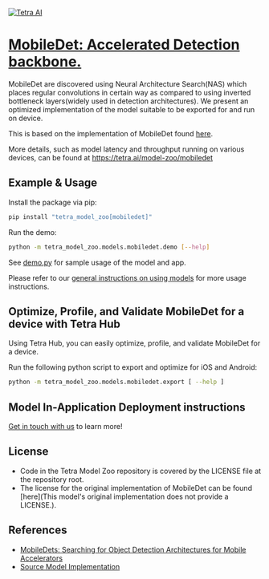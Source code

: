 [![Tetra AI](https://tetra-public-assets.s3.us-west-2.amazonaws.com/model-zoo/logo.svg)](https://tetra.ai/)


# [MobileDet: Accelerated Detection backbone.](https://tetra.ai/model-zoo/mobiledet)

MobileDet are discovered using Neural Architecture Search(NAS) which places regular convolutions in certain way as compared to using inverted bottleneck layers(widely used in detection architectures). We present an optimized implementation of the model suitable to be exported for and run on device.

This is based on the implementation of MobileDet found [here](https://github.com/tetraai/mobiledet-pytorch).

More details, such as model latency and throughput running on various devices, can be found at https://tetra.ai/model-zoo/mobiledet


## Example & Usage

Install the package via pip:
```bash
pip install "tetra_model_zoo[mobiledet]"
```

Run the demo:
```bash
python -m tetra_model_zoo.models.mobiledet.demo [--help]
```

See [demo.py](demo.py) for sample usage of the model and app.

Please refer to our [general instructions on using models](../../#tetra-model-zoo) for more usage instructions.


## Optimize, Profile, and Validate MobileDet for a device with Tetra Hub
Using Tetra Hub, you can easily optimize, profile, and validate MobileDet for a device.

Run the following python script to export and optimize for iOS and Android:
```bash
python -m tetra_model_zoo.models.mobiledet.export [ --help ]
```

## Model In-Application Deployment instructions
<a href="mailto:support@tetra.ai?subject=Request Access for Tetra Hub&body=Interest in using MobileDet in model zoo for deploying on-device.">Get in touch with us</a> to learn more!


## License
- Code in the Tetra Model Zoo repository is covered by the LICENSE file at the repository root.
- The license for the original implementation of MobileDet can be found [here](This model's original implementation does not provide a LICENSE.).


## References
* [MobileDets: Searching for Object Detection Architectures for Mobile Accelerators](https://arxiv.org/abs/2004.14525v3)
* [Source Model Implementation](https://github.com/tetraai/mobiledet-pytorch)
